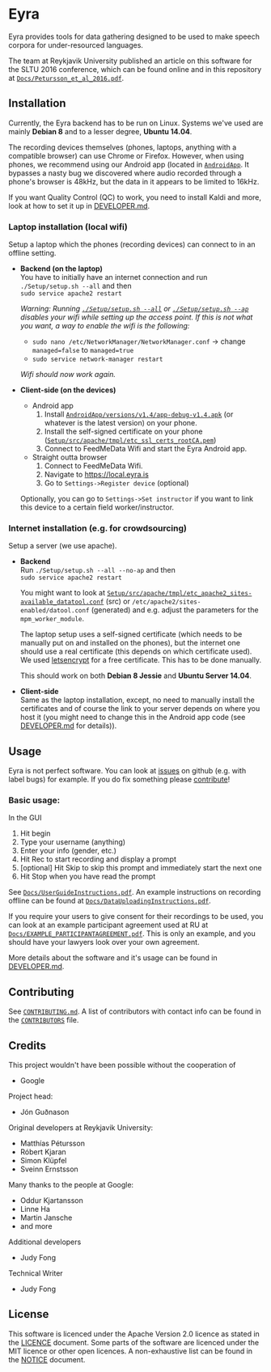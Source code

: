 # Eyra

Eyra provides tools for data gathering designed to be used to make speech corpora for under-resourced languages.  

The team at Reykjavik University published an article on this software for the SLTU 2016 conference, which can be found online and in this repository at [`Docs/Petursson_et_al_2016.pdf`](https://github.com/Eyra-is/Eyra/blob/master/Docs/Petursson_et_al_2016.pdf).

## Installation

Currently, the Eyra backend has to be run on Linux. Systems we've used are mainly **Debian 8** and to a lesser degree, **Ubuntu 14.04**.

The recording devices themselves (phones, laptops, anything with a compatible browser) can use Chrome or Firefox. However, when using phones, we recommend using our Android app (located in [`AndroidApp`](https://github.com/Eyra-is/Eyra/blob/master/AndroidApp). It bypasses a nasty bug we discovered where audio recorded through a phone's browser is 48kHz, but the data in it appears to be limited to 16kHz.
    
If you want Quality Control (QC) to work, you need to install Kaldi and more, look at how to set it up in [DEVELOPER.md](https://github.com/Eyra-is/Eyra/blob/master/DEVELOPER.md). 

### Laptop installation (local wifi)

Setup a laptop which the phones (recording devices) can connect to in an offline setting.

* **Backend (on the laptop)**  
    You have to initially have an internet connection and run  
    `./Setup/setup.sh --all` and then  
    `sudo service apache2 restart`

    *Warning: Running [`./Setup/setup.sh --all`](https://github.com/Eyra-is/Eyra/tree/master/Setup/setup.sh) or [`./Setup/setup.sh --ap`](https://github.com/Eyra-is/Eyra/tree/master/Setup/setup.sh) disables your wifi while setting up the access point. If this is not what you want, a way to enable the wifi is the following:*  
    * `sudo nano /etc/NetworkManager/NetworkManager.conf` -> change `managed=false` to `managed=true`
    * `sudo service network-manager restart` 
 
    *Wifi should now work again.*
    
* **Client-side (on the devices)**
    * Android app  
        1. Install [`AndroidApp/versions/v1.4/app-debug-v1.4.apk`](https://github.com/Eyra-is/Eyra/blob/master/AndroidApp/versions/v1.4/app-debug-v1.4.apk) (or whatever is the latest version) on your phone.  
        2. Install the self-signed certificate on your phone ([`Setup/src/apache/tmpl/etc_ssl_certs_rootCA.pem`](https://github.com/Eyra-is/Eyra/tree/master/Setup/src/apache/tmpl/etc_ssl_certs_rootCA.pem))
        3. Connect to FeedMeData Wifi and start the Eyra Android app.
    * Straight outta browser  
        1. Connect to FeedMeData Wifi.
        2. Navigate to https://local.eyra.is
        3. Go to `Settings->Register device` (optional)
    
    Optionally, you can go to `Settings->Set instructor` if you want to link this device to a certain field worker/instructor.

### Internet installation (e.g. for crowdsourcing)

Setup a server (we use apache).

* **Backend**  
    Run `./Setup/setup.sh --all --no-ap` and then  
    `sudo service apache2 restart`

    You might want to look at [`Setup/src/apache/tmpl/etc_apache2_sites-available_datatool.conf`](https://github.com/Eyra-is/Eyra/tree/master/Setup/src/apache/tmpl/etc_apache2_sites-available_datatool.conf) (src) or `/etc/apache2/sites-enabled/datool.conf` (generated) and e.g. adjust the parameters for the `mpm_worker_module`.  

    The laptop setup uses a self-signed certificate (which needs to be manually put on and installed on the phones), but the internet one should use a real certificate (this depends on which certificate used). We used [letsencrypt](https://letsencrypt.org/) for a free certificate. This has to be done manually.
    
    This should work on both **Debian 8 Jessie** and **Ubuntu Server 14.04**.  
    
    
* **Client-side**  
    Same as the laptop installation, except, no need to manually install the certificates and of course the link to your server depends on where you host it (you might need to change this in the Android app code (see [DEVELOPER.md](https://github.com/Eyra-is/Eyra/tree/master/DEVELOPER.md) for details)).

## Usage

Eyra is not perfect software. You can look at [issues](https://github.com/Eyra-is/Eyra/issues) on github (e.g. with label bugs) for example. If you do fix something please [contribute](https://github.com/Eyra-is/Eyra/tree/master/CONTRIBUTING.md)!

### Basic usage:

In the GUI

1. Hit begin  
2. Type your username (anything)  
3. Enter your info (gender, etc.)
4. Hit Rec to start recording and display a prompt
5. [optional] Hit Skip to skip this prompt and immediately start the next one
6. Hit Stop when you have read the prompt

See [`Docs/UserGuideInstructions.pdf`](https://github.com/Eyra-is/Eyra/tree/master/Docs/UserGuideInstructions.pdf). An example instructions on recording offline can be found at [`Docs/DataUploadingInstructions.pdf`](https://github.com/Eyra-is/Eyra/tree/master/Docs/DataUploadingInstructions.pdf).

If you require your users to give consent for their recordings to be used, you can look at an example participant agreement used at RU at [`Docs/EXAMPLE_PARTICIPANTAGREEMENT.pdf`](https://github.com/Eyra-is/Eyra/tree/master/Docs/EXAMPLE_PARTICIPANTAGREEMENT.pdf). This is only an example, and you should have your lawyers look over your own agreement.

More details about the software and it's usage can be found in [DEVELOPER.md](https://github.com/Eyra-is/Eyra/tree/master/DEVELOPER.md).

## Contributing

See [`CONTRIBUTING.md`](https://github.com/Eyra-is/Eyra/tree/master/CONTRIBUTING.md). A list of contributors with contact info can be found in the  [`CONTRIBUTORS`](https://github.com/Eyra-is/Eyra/tree/master/CONTRIBUTORS) file.

## Credits

This project wouldn't have been possible without the cooperation of 

* Google

Project head:

* Jón Guðnason

Original developers at Reykjavik University:

* Matthías Pétursson  
* Róbert Kjaran  
* Simon Klüpfel  
* Sveinn Ernstsson  

Many thanks to the people at Google:

* Oddur Kjartansson  
* Linne Ha  
* Martin Jansche  
* and more  

Additional developers
* Judy Fong

Technical Writer
* Judy Fong

## License

This software is licenced under the Apache Version 2.0 licence as stated in the [LICENCE](https://github.com/Eyra-is/Eyra/tree/master/LICENSE) document. Some parts of the software are licenced under the MIT licence or other open licences. A non-exhaustive list can be found in the [NOTICE](https://github.com/Eyra-is/Eyra/tree/master/NOTICE) document.
